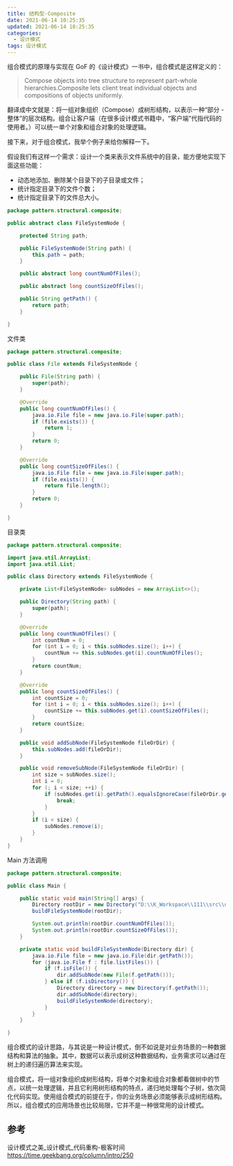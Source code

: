 ```yaml
---
title: 结构型-Composite
date: 2021-06-14 10:25:35
updated: 2021-06-14 10:25:35
categories:
  - 设计模式
tags: 设计模式
---
```


组合模式的原理与实现在 GoF 的《设计模式》一书中，组合模式是这样定义的：

> Compose objects into tree structure to represent part-whole hierarchies.Composite lets client treat individual objects and compositions of objects uniformly.

翻译成中文就是：将一组对象组织（Compose）成树形结构，以表示一种“部分 - 整体”的层次结构。组合让客户端（在很多设计模式书籍中，“客户端”代指代码的使用者。）可以统一单个对象和组合对象的处理逻辑。

接下来，对于组合模式，我举个例子来给你解释一下。

假设我们有这样一个需求：设计一个类来表示文件系统中的目录，能方便地实现下面这些功能：

* 动态地添加、删除某个目录下的子目录或文件；
* 统计指定目录下的文件个数；
* 统计指定目录下的文件总大小。

```java
package pattern.structural.composite;

public abstract class FileSystemNode {

    protected String path;

    public FileSystemNode(String path) {
        this.path = path;
    }

    public abstract long countNumOfFiles();

    public abstract long countSizeOfFiles();

    public String getPath() {
        return path;
    }

}
```

文件类
```java
package pattern.structural.composite;

public class File extends FileSystemNode {

    public File(String path) {
        super(path);
    }

    @Override
    public long countNumOfFiles() {
        java.io.File file = new java.io.File(super.path);
        if (file.exists()) {
            return 1;
        }
        return 0;
    }

    @Override
    public long countSizeOfFiles() {
        java.io.File file = new java.io.File(super.path);
        if (file.exists()) {
            return file.length();
        }
        return 0;
    }

}
```

目录类

```java
package pattern.structural.composite;

import java.util.ArrayList;
import java.util.List;

public class Directory extends FileSystemNode {

    private List<FileSystemNode> subNodes = new ArrayList<>();

    public Directory(String path) {
        super(path);
    }

    @Override
    public long countNumOfFiles() {
        int countNum = 0;
        for (int i = 0; i < this.subNodes.size(); i++) {
            countNum += this.subNodes.get(i).countNumOfFiles();
        }
        return countNum;
    }

    @Override
    public long countSizeOfFiles() {
        int countSize = 0;
        for (int i = 0; i < this.subNodes.size(); i++) {
            countSize += this.subNodes.get(i).countSizeOfFiles();
        }
        return countSize;
    }

    public void addSubNode(FileSystemNode fileOrDir) {
        this.subNodes.add(fileOrDir);
    }

    public void removeSubNode(FileSystemNode fileOrDir) {
        int size = subNodes.size();
        int i = 0;
        for (; i < size; ++i) {
            if (subNodes.get(i).getPath().equalsIgnoreCase(fileOrDir.getPath())) {
                break;
            }
        }
        if (i < size) {
            subNodes.remove(i);
        }
    }
}
```

Main 方法调用

```java
package pattern.structural.composite;

public class Main {

    public static void main(String[] args) {
        Directory rootDir = new Directory("D:\\K_Workspace\\111\\src\\demo");
        buildFileSystemNode(rootDir);

        System.out.println(rootDir.countNumOfFiles());
        System.out.println(rootDir.countSizeOfFiles());
    }

    private static void buildFileSystemNode(Directory dir) {
        java.io.File file = new java.io.File(dir.getPath());
        for (java.io.File f : file.listFiles()) {
            if (f.isFile()) {
                dir.addSubNode(new File(f.getPath()));
            } else if (f.isDirectory()) {
                Directory directory = new Directory(f.getPath());
                dir.addSubNode(directory);
                buildFileSystemNode(directory);
            }
        }
    }

}
```

组合模式的设计思路，与其说是一种设计模式，倒不如说是对业务场景的一种数据结构和算法的抽象。其中，数据可以表示成树这种数据结构，业务需求可以通过在树上的递归遍历算法来实现。

组合模式，将一组对象组织成树形结构，将单个对象和组合对象都看做树中的节点，以统一处理逻辑，并且它利用树形结构的特点，递归地处理每个子树，依次简化代码实现。使用组合模式的前提在于，你的业务场景必须能够表示成树形结构。所以，组合模式的应用场景也比较局限，它并不是一种很常用的设计模式。

## 参考

设计模式之美_设计模式_代码重构-极客时间
<https://time.geekbang.org/column/intro/250>
